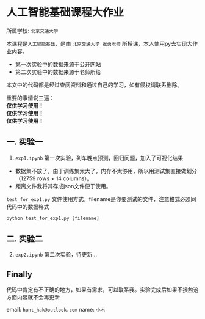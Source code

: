 # 人工智能基础课程大作业

所属学校: `北京交通大学`

本课程是`人工智能基础`，是由 `北京交通大学 张勇老师` 所授课，本人使用py去实现大作业内容。

- 第一次实验中的数据来源于公开网站
- 第二次实验中的数据来源于老师所给

本文中的代码都是经过查阅资料和通过自己的学习，如有侵权请联系删除。

重要的事情说三遍：</br>
**仅供学习使用！** </br>
**仅供学习使用！** </br>
**仅供学习使用！** </br>

## 一. 实验一
1. `exp1.ipynb` 第一次实验，列车晚点预测，回归问题，加入了可视化结果

- 数据集不放了，由于训练集太大了，内存不太够用，所以用测试集直接做划分（12759 rows × 14 columns）。
- 距离文件我将其存成json文件便于使用。

`test_for_exp1.py` 文件使用方式，filename是你要测试的文件，注意格式必须同代码中的数据格式

```cmd
python test_for_exp1.py [filename]
```

## 二. 实验二
2. `exp2.ipynb` 第二次实验，待更新...



## Finally
代码中肯定有不正确的地方，如果有需求，可以联系我。实验完成后如果不接触这方面内容就不会再更新

email: `hunt_hak@outlook.com`
name: `小木`